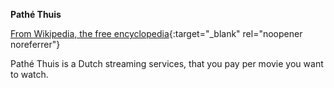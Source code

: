 **Pathé Thuis**<br>

[From Wikipedia, the free encyclopedia](https://nl.wikipedia.org/wiki/Path%C3%A9_Thuis){:target="_blank" rel="noopener noreferrer"}

Pathé Thuis is a Dutch streaming services, that you pay per movie you want to watch.

